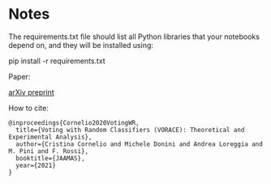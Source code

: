 # Notes

The requirements.txt file should list all Python libraries that your notebooks depend on, and they will be installed using:

pip install -r requirements.txt

Paper:

[arXiv preprint](https://arxiv.org/abs/1909.08996)

How to cite:
```
@inproceedings{Cornelio2020VotingWR,
  title={Voting with Random Classifiers (VORACE): Theoretical and Experimental Analysis},
  author={Cristina Cornelio and Michele Donini and Andrea Loreggia and M. Pini and F. Rossi},
  booktitle={JAAMAS},
  year={2021}
}
```
